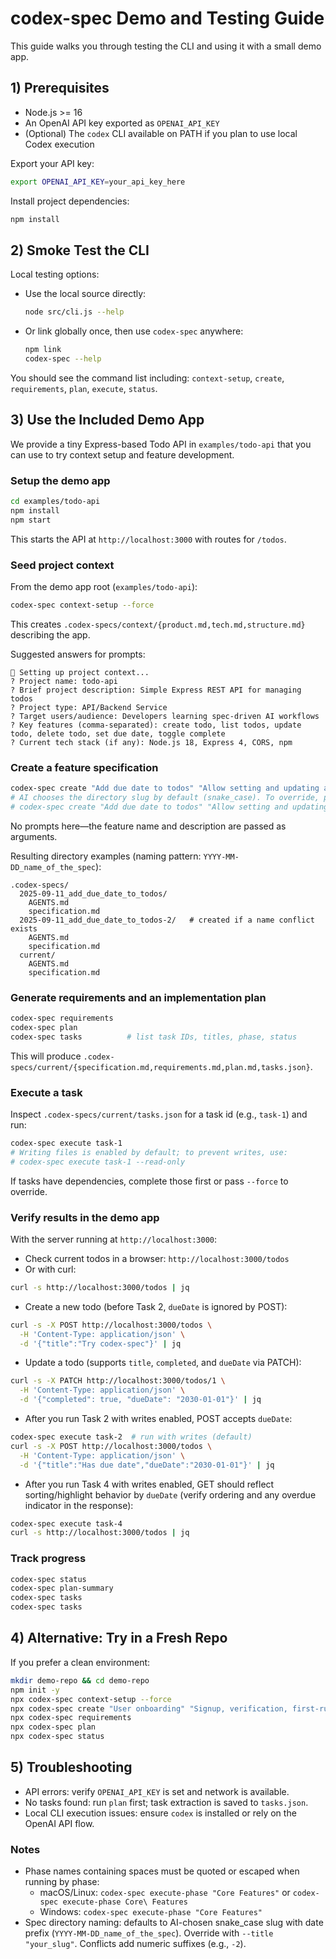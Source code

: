 # codex-spec Demo and Testing Guide

This guide walks you through testing the CLI and using it with a small demo app.

## 1) Prerequisites

- Node.js >= 16
- An OpenAI API key exported as `OPENAI_API_KEY`
- (Optional) The `codex` CLI available on PATH if you plan to use local Codex execution

Export your API key:

```bash
export OPENAI_API_KEY=your_api_key_here
```

Install project dependencies:

```bash
npm install
```

## 2) Smoke Test the CLI

Local testing options:

- Use the local source directly:
  ```bash
  node src/cli.js --help
  ```
- Or link globally once, then use `codex-spec` anywhere:
  ```bash
  npm link
  codex-spec --help
  ```

You should see the command list including: `context-setup`, `create`, `requirements`, `plan`, `execute`, `status`.

## 3) Use the Included Demo App

We provide a tiny Express-based Todo API in `examples/todo-api` that you can use to try context setup and feature development.

### Setup the demo app

```bash
cd examples/todo-api
npm install
npm start
```

This starts the API at `http://localhost:3000` with routes for `/todos`.

### Seed project context

From the demo app root (`examples/todo-api`):

```bash
codex-spec context-setup --force
```

This creates `.codex-specs/context/{product.md,tech.md,structure.md}` describing the app.

Suggested answers for prompts:

```
🎯 Setting up project context...
? Project name: todo-api
? Brief project description: Simple Express REST API for managing todos
? Project type: API/Backend Service
? Target users/audience: Developers learning spec-driven AI workflows
? Key features (comma-separated): create todo, list todos, update todo, delete todo, set due date, toggle complete
? Current tech stack (if any): Node.js 18, Express 4, CORS, npm
```

### Create a feature specification

```bash
codex-spec create "Add due date to todos" "Allow setting and updating a dueDate field"
# AI chooses the directory slug by default (snake_case). To override, pass --title:
# codex-spec create "Add due date to todos" "Allow setting and updating a dueDate field" --title "todos_due_date"
```

No prompts here—the feature name and description are passed as arguments.

Resulting directory examples (naming pattern: `YYYY-MM-DD_name_of_the_spec`):

```
.codex-specs/
  2025-09-11_add_due_date_to_todos/
    AGENTS.md
    specification.md
  2025-09-11_add_due_date_to_todos-2/   # created if a name conflict exists
    AGENTS.md
    specification.md
  current/
    AGENTS.md
    specification.md
```

### Generate requirements and an implementation plan

```bash
codex-spec requirements
codex-spec plan
codex-spec tasks          # list task IDs, titles, phase, status
```

This will produce `.codex-specs/current/{specification.md,requirements.md,plan.md,tasks.json}`.

### Execute a task

Inspect `.codex-specs/current/tasks.json` for a task id (e.g., `task-1`) and run:

```bash
codex-spec execute task-1
# Writing files is enabled by default; to prevent writes, use:
# codex-spec execute task-1 --read-only
```

If tasks have dependencies, complete those first or pass `--force` to override.

### Verify results in the demo app

With the server running at `http://localhost:3000`:

- Check current todos in a browser: `http://localhost:3000/todos`
- Or with curl:

```bash
curl -s http://localhost:3000/todos | jq
```

- Create a new todo (before Task 2, `dueDate` is ignored by POST):

```bash
curl -s -X POST http://localhost:3000/todos \
  -H 'Content-Type: application/json' \
  -d '{"title":"Try codex-spec"}' | jq
```

- Update a todo (supports `title`, `completed`, and `dueDate` via PATCH):

```bash
curl -s -X PATCH http://localhost:3000/todos/1 \
  -H 'Content-Type: application/json' \
  -d '{"completed": true, "dueDate": "2030-01-01"}' | jq
```

- After you run Task 2 with writes enabled, POST accepts `dueDate`:

```bash
codex-spec execute task-2  # run with writes (default)
curl -s -X POST http://localhost:3000/todos \
  -H 'Content-Type: application/json' \
  -d '{"title":"Has due date","dueDate":"2030-01-01"}' | jq
```

- After you run Task 4 with writes enabled, GET should reflect sorting/highlight behavior by `dueDate` (verify ordering and any overdue indicator in the response):

```bash
codex-spec execute task-4
curl -s http://localhost:3000/todos | jq
```

### Track progress

```bash
codex-spec status
codex-spec plan-summary
codex-spec tasks
codex-spec tasks
```

## 4) Alternative: Try in a Fresh Repo

If you prefer a clean environment:

```bash
mkdir demo-repo && cd demo-repo
npm init -y
npx codex-spec context-setup --force
npx codex-spec create "User onboarding" "Signup, verification, first-run"
npx codex-spec requirements
npx codex-spec plan
npx codex-spec status
```

## 5) Troubleshooting

- API errors: verify `OPENAI_API_KEY` is set and network is available.
- No tasks found: run `plan` first; task extraction is saved to `tasks.json`.
- Local CLI execution issues: ensure `codex` is installed or rely on the OpenAI API flow.

### Notes

- Phase names containing spaces must be quoted or escaped when running by phase:
  - macOS/Linux: `codex-spec execute-phase "Core Features"` or `codex-spec execute-phase Core\ Features`
  - Windows: `codex-spec execute-phase "Core Features"`
- Spec directory naming: defaults to AI-chosen snake_case slug with date prefix (`YYYY-MM-DD_name_of_the_spec`). Override with `--title "your_slug"`. Conflicts add numeric suffixes (e.g., `-2`).


